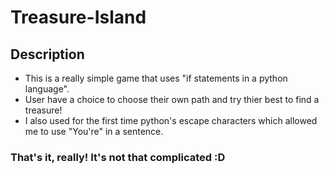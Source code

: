 # Treasure-Island
## Description
- This is a really simple game that uses "if statements in a python language".
- User have a choice to choose their own path and try thier best to find a treasure!
- I also used for the first time python's escape characters which allowed me to use "You're" in a sentence.
### That's it, really! It's not that complicated :D
